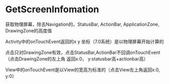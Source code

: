 # GetScreenInfomation
获取物理屏幕，除去Navigation的，StatusBar, ActionBar, ApplicationZone, DrawingZone的高度值

Activity中的onTouchEvent返回的x y 坐标（7.0系统）是以物理屏幕开始计算的

点击只对DrawingZone有效，点击StatusBar,ActionBar不回调onTouchEvent（点击DrawingZone的左上角 返回x:0， y:statusbar高+actionbar高）

View中的onTouchEvent是以View的宽高为标准的（点击View左上角返回x:0, y:0）
